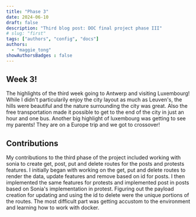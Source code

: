 ```yaml
---
title: "Phase 3"
date: 2024-06-10
draft: false
description: "Third blog post: DOC final project phase III"
# slug: "first"
tags: ["authors", "config", "docs"]
authors:
  - "maggie_tong"
showAuthorsBadges : false
---
```



## Week 3!
The highlights of the third week going to Antwerp and visiting Luxembourg! While I didn't particularily enjoy the city layout as much as Leuven's, the hills were beautiful and the nature surrounding the city was great. Also the free transportation made it possible to get to the end of the city in just an hour and one bus. Another big highlight of luxembourg was getting to see my parents! They are on a Europe trip and we got to crossover! 


## Contributions
My contributions to the third phase of the project included working with sonia to create get, post, put and delete routes for the posts and protests features. I initially began with working on the get, put and delete routes to render the data, update features and remove based on id for posts. I then implemented the same features for protests and implemented post in posts based on Sonia's implementation in protest. Figuring out the payload creation for updating and using the id to delete were the unique portions of the routes. The most difficult part was getting accustom to the environment and learning how to work with docker. 
